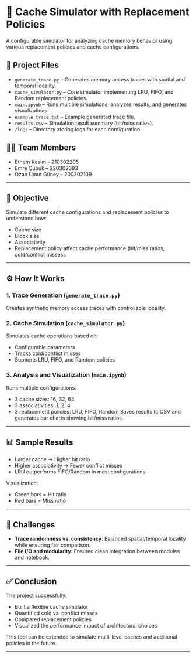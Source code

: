 
# 🧠 Cache Simulator with Replacement Policies

A configurable simulator for analyzing cache memory behavior using various replacement policies and cache configurations.

## 📁 Project Files

* `generate_trace.py` – Generates memory access traces with spatial and temporal locality.
* `cache_simulator.py` – Core simulator implementing LRU, FIFO, and Random replacement policies.
* `main.ipynb` – Runs multiple simulations, analyzes results, and generates visualizations.
* `example_trace.txt` – Example generated trace file.
* `results.csv` – Simulation result summary (hit/miss ratios).
* `/logs` – Directory storing logs for each configuration.

## 👨‍💻 Team Members

* Ethem Kesim – 210302205
* Emre Çubuk – 220302393
* Ozan Umut Güney – 200302109

---

## 🎯 Objective

Simulate different cache configurations and replacement policies to understand how:

* Cache size
* Block size
* Associativity
* Replacement policy
  affect cache performance (hit/miss ratios, cold/conflict misses).

---

## ⚙️ How It Works

### 1. Trace Generation (`generate_trace.py`)

Creates synthetic memory access traces with controllable locality.

### 2. Cache Simulation (`cache_simulator.py`)

Simulates cache operations based on:

* Configurable parameters
* Tracks cold/conflict misses
* Supports LRU, FIFO, and Random policies

### 3. Analysis and Visualization (`main.ipynb`)

Runs multiple configurations:

* 3 cache sizes: 16, 32, 64
* 3 associativities: 1, 2, 4
* 3 replacement policies: LRU, FIFO, Random
  Saves results to CSV and generates bar charts showing hit/miss ratios.

---

## 📊 Sample Results

* Larger cache → Higher hit ratio
* Higher associativity → Fewer conflict misses
* LRU outperforms FIFO/Random in most configurations

Visualization:

* Green bars = Hit ratio
* Red bars   = Miss ratio

---

## 🚧 Challenges

* **Trace randomness vs. consistency**: Balanced spatial/temporal locality while ensuring fair comparison.
* **File I/O and modularity**: Ensured clean integration between modules and notebook.

---

## ✅ Conclusion

The project successfully:

* Built a flexible cache simulator
* Quantified cold vs. conflict misses
* Compared replacement policies
* Visualized the performance impact of architectural choices

This tool can be extended to simulate multi-level caches and additional policies in the future.

---


